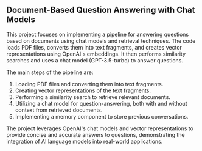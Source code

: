 <h2>Document-Based Question Answering with Chat Models</h2>

This project focuses on implementing a pipeline for answering questions based on documents using chat models and retrieval techniques. The code loads PDF files, converts them into text fragments, and creates vector representations using OpenAI's embeddings. It then performs similarity searches and uses a chat model (GPT-3.5-turbo) to answer questions.

The main steps of the pipeline are:

1. Loading PDF files and converting them into text fragments.
2. Creating vector representations of the text fragments.
3. Performing a similarity search to retrieve relevant documents.
4. Utilizing a chat model for question-answering, both with and without context from retrieved documents.
5. Implementing a memory component to store previous conversations.

The project leverages OpenAI's chat models and vector representations to provide concise and accurate answers to questions, demonstrating the integration of AI language models into real-world applications.

